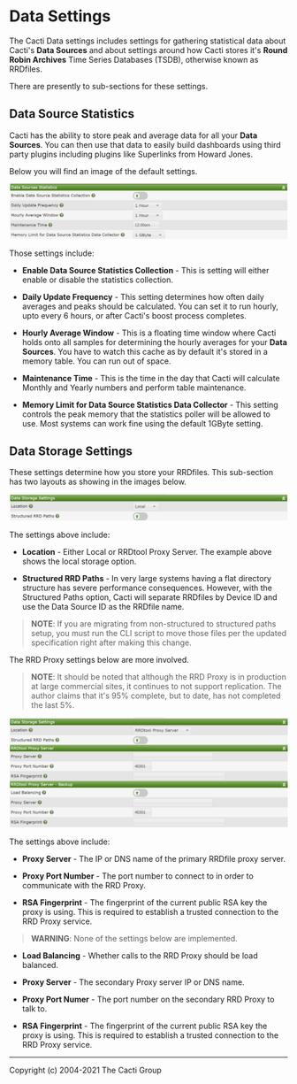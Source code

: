 # Data Settings

The Cacti Data settings includes settings for gathering statistical data
about Cacti's **Data Sources** and about settings around how Cacti
stores it's **Round Robin Archives** Time Series Databases (TSDB),
otherwise known as RRDfiles.

There are presently to sub-sections for these settings.

## Data Source Statistics

Cacti has the ability to store peak and average data for all your 
**Data Sources**.  You can then use that data to easily build
dashboards using third party plugins including plugins like
Superlinks from Howard Jones.

Below you will find an image of the default settings.

![Data Source Statistics](images/settings-data-source-statistics.png)

Those settings include:

- **Enable Data Source Statistics Collection** - This is setting
  will either enable or disable the statistics collection.

- **Daily Update Frequency** - This setting determines how often
  daily averages and peaks should be calculated.  You can set
  it to run hourly, upto every 6 hours, or after Cacti's boost
  process completes.

- **Hourly Average Window** - This is a floating time window where
  Cacti holds onto all samples for determining the hourly averages
  for your **Data Sources**.  You have to watch this cache as by
  default it's stored in a memory table.  You can run out of space.

- **Maintenance Time** - This is the time in the day that Cacti
  will calculate Monthly and Yearly numbers and perform table
  maintenance.

- **Memory Limit for Data Source Statistics Data Collector** - This
  setting controls the peak memory that the statistics poller
  will be allowed to use.  Most systems can work fine using the
  default 1GByte setting.

## Data Storage Settings

These settings determine how you store your RRDfiles.  This
sub-section has two layouts as showing in the images below.

![Data Storage Local](images/settings-data-local.png)

The settings above include:

- **Location** - Either Local or RRDtool Proxy Server.  The example
  above shows the local storage option.

- **Structured RRD Paths** - In very large systems having a flat
  directory structure has severe performance consequences.  However,
  with the Structured Paths option, Cacti will separate RRDfiles by
  Device ID and use the Data Source ID as the RRDfile name.

> **NOTE**: If you are migrating from non-structured to structured
> paths setup, you must run the CLI script to move those files
> per the updated specification right after making this change.

The RRD Proxy settings below are more involved.

> **NOTE**: It should be noted that although the RRD Proxy is
> in production at large commercial sites, it continues to not
> support replication.  The author claims that it's 95%
> complete, but to date, has not completed the last 5%.

![Data Storage Proxy](images/settings-data-proxy.png)

The settings above include:

- **Proxy Server** - The IP or DNS name of the primary RRDfile proxy
  server.

- **Proxy Port Number** - The port number to connect to in order to
  communicate with the RRD Proxy.

- **RSA Fingerprint** - The fingerprint of the current public RSA
  key the proxy is using.  This is required to establish a trusted
  connection to the RRD Proxy service.

> **WARNING**: None of the settings below are implemented.

- **Load Balancing** - Whether calls to the RRD Proxy should be
  load balanced.

- **Proxy Server** - The secondary Proxy server IP or DNS name.

- **Proxy Port Numer** - The port number on the secondary RRD Proxy
  to talk to.

- **RSA Fingerprint** - The fingerprint of the current public RSA
  key the proxy is using.  This is required to establish a trusted
  connection to the RRD Proxy service.

---
Copyright (c) 2004-2021 The Cacti Group
